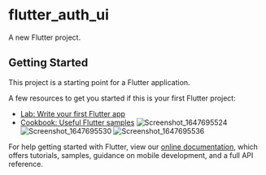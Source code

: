 # flutter_auth_ui

A new Flutter project.

## Getting Started

This project is a starting point for a Flutter application.

A few resources to get you started if this is your first Flutter project:

- [Lab: Write your first Flutter app](https://flutter.dev/docs/get-started/codelab)
- [Cookbook: Useful Flutter samples](https://flutter.dev/docs/cookbook)
![Screenshot_1647695524](https://user-images.githubusercontent.com/53400907/159122490-68959734-f6ee-42f8-9ac2-c66cc8042959.png)
![Screenshot_1647695530](https://user-images.githubusercontent.com/53400907/159122493-85c309e8-8ab9-47e3-a0c3-8ff05819e6a5.png)
![Screenshot_1647695536](https://user-images.githubusercontent.com/53400907/159122494-473b444c-db4f-4b7d-9004-a636faed674f.png)



For help getting started with Flutter, view our
[online documentation](https://flutter.dev/docs), which offers tutorials,
samples, guidance on mobile development, and a full API reference.
